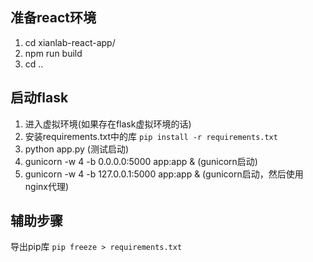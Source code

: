 ## 准备react环境
1. cd xianlab-react-app/
2. npm run build
3. cd ..

## 启动flask
1. 进入虚拟环境(如果存在flask虚拟环境的话)
2. 安装requirements.txt中的库 `pip install -r requirements.txt`
3. python app.py (测试启动)
4. gunicorn -w 4 -b 0.0.0.0:5000 app:app &  (gunicorn启动)
5. gunicorn -w 4 -b 127.0.0.1:5000 app:app &  (gunicorn启动，然后使用nginx代理)


## 辅助步骤
导出pip库 `pip freeze > requirements.txt`
